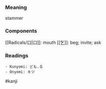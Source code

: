 ### Meaning

stammer

### Components

[[Radicals/口|口]]: mouth [[乞]]: beg; invite; ask

### Readings

```
- Kunyomi: ども.る
- Onyomi: キツ
```

#kanji